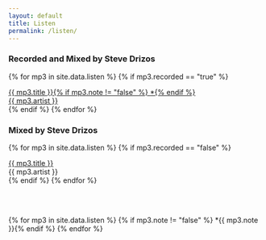 ```yaml
---
layout: default
title: Listen
permalink: /listen/
---
```


<div class="row mt-2">
  <div class="col">
   <h3>Recorded and Mixed by Steve Drizos</h3> 
  </div>
</div>  

{% for mp3 in site.data.listen %}
  {% if mp3.recorded == "true" %}
<div class="row mt-2">
  <a href="{{ site.url | prepend: site.baseurl }}/assets/mp3/{{ mp3.mp3 }}" target="_blank" type="audio/mp3">
    <div class="col">
      <span class="listen-title">{{ mp3.title }}</span>{% if mp3.note != "false" %} <span>*</span>{% endif %}
    </div>
    <div class="col">
      <span class="listen-artist">{{ mp3.artist }}</span>
    </div>
  </a>
</div>
  {% endif %}
{% endfor %}

<br>

<div class="row mt-2">
  <div class="col">
   <h3>Mixed by Steve Drizos</h3>
  </div>
</div>  

{% for mp3 in site.data.listen %}
  {% if mp3.recorded == "false" %}
<div class="row mt-2">
  <div class="col">
   <a  href="{{ site.url | prepend: site.baseurl }}/assets/mp3/{{ mp3.mp3 }}" target="_blank" type="audio/mp3">
     <span class="listen-title">{{ mp3.title }}</span>
   </a>
  </div>
  <div class="col">
   <span class="listen-artist">{{ mp3.artist }}</span>
  </div>
</div>
  {% endif %}
{% endfor %}

<br><br>

{% for mp3 in site.data.listen %}
  {% if mp3.note != "false" %}<span> \*{{ mp3.note }}</span>{% endif %}
{% endfor %}


